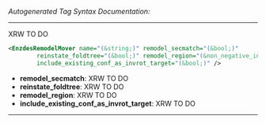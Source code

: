 _Autogenerated Tag Syntax Documentation:_

---
XRW TO DO

```xml
<EnzdesRemodelMover name="(&string;)" remodel_secmatch="(&bool;)"
        reinstate_foldtree="(&bool;)" remodel_region="(&non_negative_integer;)"
        include_existing_conf_as_invrot_target="(&bool;)" />
```

-   **remodel_secmatch**: XRW TO DO
-   **reinstate_foldtree**: XRW TO DO
-   **remodel_region**: XRW TO DO
-   **include_existing_conf_as_invrot_target**: XRW TO DO

---
